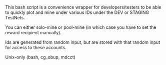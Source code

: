 This bash script is a convenience wrapper for developers/testers to be
able to quickly plot and mine under various IDs under the DEV or
STAGING TestNets.

You can either solo-mine or pool-mine (in which case you have to set
the reward recipient manually).

Ids are generated from random input, but are stored with that random
input for access to these accounts.

Unix-only (bash, cg_obup, mdcct)
